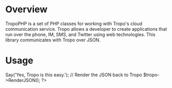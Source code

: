 Overview
========

TropoPHP is a set of PHP classes for working with Tropo's cloud communication service. Tropo allows a developer to create applications that run over the phone, IM, SMS, and Twitter using web technologies. This library communicates with Tropo over JSON.

Usage
=====

<?php    
require 'TropoPHP.php';

$tropo = new Tropo();    
// Use Tropo's text to speech to say a sentance.    
$tropo->Say('Yes, Tropo is this easy.');    

// Render the JSON back to Tropo    
$tropo->RenderJSON();    
?>    
